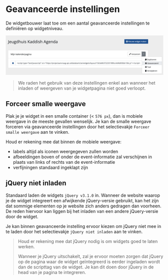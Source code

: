 # Geavanceerde instellingen

De widgetbouwer laat toe om een aantal geavanceerde instellingen te definiëren op widgetniveau.  

![geavanceerde-instellingen.png](<../assets/images/geavanceerde-instellingen.png>)

<!-- theme: warning -->
> We raden het gebruik van deze instellingen enkel aan wanneer het inladen of weergeven van je widgetpagina niet goed verloopt.

## Forceer smalle weergave

Plak je je widget in een smalle container (< `576 px`), dan is mobiele weergave in de meeste gevallen wenselijk. Je kan de smalle weergave forceren via geavanceerde instellingen door het selectievakje `Forceer smalle weergave` aan te vinken.

Houd er rekening mee dat binnen de mobiele weergave:
* labels altijd als iconen weergegeven zullen worden
* afbeeldingen boven of onder de event-informatie zal verschijnen in plaats van links of rechts van de event-informatie
* verfijningen standaard ingeklapt zijn

## jQuery niet inladen

Standaard laden de widgets `jQuery v3.1.0` in. Wanneer de website waarop je de widget integreert een afwijkende jQuery-versie gebruikt, kan het zijn dat sommige elementen op je website zich anders gedragen dan voorheen. De reden hiervoor kan liggen bij het inladen van een andere jQuery-versie door de widget. 

Je kan binnen geavanceerde instelling ervoor kiezen om jQuery niet mee in te laden door het selectievakje `jQuery niet inladen` aan te vinken. 

<!-- theme: warning -->
> Houd er rekening mee dat jQuery nodig is om widgets goed te laten werken. 
>
> Wanneer je jQuery uitschakelt, zal je ervoor moeten zorgen dat jQuery op de pagina waar de widget geïntegreerd is eerder ingeladen wordt dan de scripttag van de widget. Je kan dit doen door jQuery in de head van je pagina te integreren.
